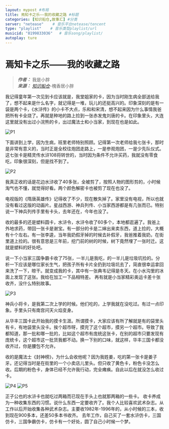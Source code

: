 ```yaml
---
layout: mypost #布局
title: 焉知卡之乐——我的收藏之路 #标题
categories: [知识船仓,故事汇] #分类
server: "netease"    # 音乐平台netease/tencent
type: "playlist"    # 音乐类型playlist/url
musicid: "8199833036"   # 音乐song/playlist/
autoplay: ture
---
```


# 焉知卡之乐——我的收藏之路

> ***作者：*** 我是小胖   
> ***来源：*** *[知识船仓](https://ifree8.com)*-槐香居小胖


我记得童年第一次见到卡应该就是，我堂姐家的卡，因为当时刚生病全部送给我了，想不起来是什么名字，就记得是一堆，玩儿的还挺高兴的。印象深刻的是有一袋是两个卡，《水浒传》的小卡不大点，乐和和宋清，想不起来因为什么事情我爸把所有卡全烧了。再就是种地的路上捡到一张赤发鬼刘唐的卡。在印象里头，大连这里就没有出过小浣熊的卡，出过魔法士和小当家，到现在也是如此。


![P1](01.png)


下面讲到上学，因为生病，班里老师特别照顾。记得第一次老师给我七张卡，那时是非常有意义的，当时正是全校往炮团走路上，一是参观炮团，一是少先队仪式。这七张卡是精灵传水浒108将转世的，当时因为条件不允许买药，我就没有零食吃，印象很深刻，但是找不到了。

![P2](02.jpg)


我真正收的话是花边水浒收了40多张，全被剪了，按照人物的图形剪的，小时候淘气也不懂，就觉得好看。两个颜色解密卡也被剪了现在也没了。


电视版的《隋唐英雄传》记得收了不少，现在散失掉了。家里没有电视，所以也就没有看过这版的动画片。星战西游、神兵列传、小当家西游都是有几张而已。特别说一下神兵列传手里有卡头，去年还在，今年也没了。


收的最多的还是塑料圆卡，水浒令，水浒令收了60多个，本地都逛遍了。我爸上外地求药，带回一张卡是谢宝。有一部分的卡是二婶出来卖东西，道上捡的，大概有十个左右。有一张李逵，当年我奶假牙掉的时候去补假牙，我爸推着我奶，在街里道上捡的。很有意思是三年前，挖门前的树的时候，树下竟然埋了一张时迁。这就是塑料的好处吧。


说一下小当家三国争霸卡收了75张，一半儿是我吃，的一半儿是垃圾坑捡的。分析一下应该是哪位家长生气，把孩子所有卡片全扔到垃圾坑去了，简直很幸运拿回来洗了一下，晾干。就变成我的卡，其中有一张典韦记得是冬天。在小水沟里的冰面上发现了这张。我给在加工一下品相特差。
再有就是小当家精彩奥运卡差十张收齐，没什么特别故事。

![P3](03.jpg)


神兵小将卡，是我第二次上学的时候。他们吃的，上学我就在没吃过。有过一点印象。手里头只有南宫问天火焰变身。


从华丰三国卡此开始我的摸卡生涯。所谓摸卡，大家应该有所了解就是有的袋里头有卡，有地袋里头没卡。挨个超市呀，摸完了这个超市，摸另一个超市。导致了我都知道，那一批和哪一批的，比如这个超市有庞统这张卡，在别的超市只要发现有庞统卡，这个超市这一批货我都不动。换一下别的口味，就这样，华丰三国卡都没收齐过，你是腰包不允许。


收的是魔法士《封神榜》，为什么会收他呢？因为我姓姜，吃的第一张卡是姜子牙。还记得当时是在街里的一个小卖店儿里头。但只收了黄色卡，粉色卡没怎么收。后期的粉色卡，身体已经不允许我行动，完全瘫痪。自此以后在就没怎么收过卡。

![P4](04.jpg)
![P5](05.jpg)


正子公也的水浒卡也就吃过两箱而已现在手头上也就那两箱的一些卡。
收卡养成为一种收集东西的习惯。说什么东西一定要收齐了。我个人比较喜欢武术杂志。从工作以后开始收集各种武术杂志。主要收1982年-1996年的，从小时候的三本，收到现在900多本，还差50多本书收齐。
去年工作，自己买了一套水浒仿卡，三国仿卡，三国争霸仿卡，仿卡有一个好处，圆了自己小时候一个梦。